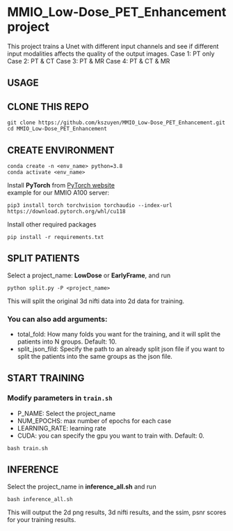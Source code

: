 # MMIO_Low-Dose_PET_Enhancement project

This project trains a Unet with different input channels and see if different input modalities affects the quality of the output images.
Case 1: PT only
Case 2: PT & CT
Case 3: PT & MR
Case 4: PT & CT & MR

## USAGE

## CLONE THIS REPO
```
git clone https://github.com/kszuyen/MMIO_Low-Dose_PET_Enhancement.git
cd MMIO_Low-Dose_PET_Enhancement
```

## CREATE ENVIRONMENT
```
conda create -n <env_name> python=3.8
conda activate <env_name>
```
Install **PyTorch** from [PyTorch website](https://pytorch.org/get-started/locally/)    
example for our MMIO A100 server:
```
pip3 install torch torchvision torchaudio --index-url https://download.pytorch.org/whl/cu118
```
Install other required packages
```
pip install -r requirements.txt
```

## SPLIT PATIENTS

Select a project_name: **LowDose** or **EarlyFrame**, and run
```
python split.py -P <project_name>
```
This will split the original 3d nifti data into 2d data for training.
### You can also add arguments:
- total_fold: How many folds you want for the training, and it will split the patients into N groups. Default: 10.
- split_json_fild: Specify the path to an already split json file if you want to split the patients into the same groups as the json file.

## START TRAINING

### Modify parameters in `train.sh`
- P_NAME: Select the project_name
- NUM_EPOCHS: max number of epochs for each case
- LEARNING_RATE: learning rate
- CUDA: you can specify the gpu you want to train with. Default: 0.
```
bash train.sh
```

## INFERENCE
Select the project_name in **inference_all.sh** and run
```
bash inference_all.sh
```
This will output the 2d png results, 3d nifti results, and the ssim, psnr scores for your training results.

